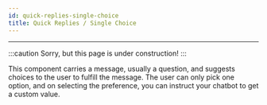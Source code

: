 ```yaml
---
id: quick-replies-single-choice
title: Quick Replies / Single Choice
---
```


---------------

:::caution
Sorry, but this page is under construction!
:::

This component carries a message, usually a question, and suggests choices to the user to fulfill the message. The user can only pick one option, and on selecting the preference, you can instruct your chatbot to get a custom value.